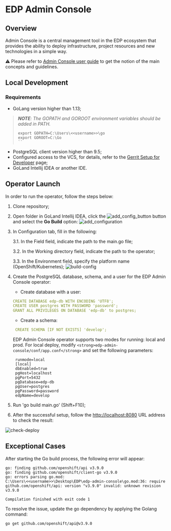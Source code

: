 # EDP Admin Console

## Overview
Admin Console is a central management tool in the EDP ecosystem that provides the ability to deploy infrastructure, project resources and new technologies in a simple way.

:warning: Please refer to [Admin Console user guide](https://epam.github.io/edp-install/user-guide/) to get the notion of the main concepts and guidelines.

## Local Development

### Requirements
* GoLang version higher than 1.13;

>_**NOTE**: The GOPATH and GOROOT environment variables should be added in PATH._
>```
>export GOPATH=C:\Users\<<username>>\go
>export GOROOT=C:\Go
>``

* PostgreSQL client version higher than 9.5;
* Configured access to the VCS, for details, refer to the [Gerrit Setup for Developer](https://kb.epam.com/display/EPMDEDP/Gerrit+Setup+for+Developer) page;
* GoLand Intellij IDEA or another IDE.

## Operator Launch
In order to run the operator, follow the steps below:

1. Clone repository;
2. Open folder in GoLand Intellij IDEA, click the ![add_config_button](readme-resource/add_config_button.png "add_config_button") button and select the **Go Build** option:
   ![add_configuration](readme-resource/add_configuration.png "add_configuration")
3. In Configuration tab, fill in the following:

    3.1. In the Field field, indicate the path to the main.go file;

    3.2. In the Working directory field, indicate the path to the operator;

    3.3. In the Environment field, specify the platform name (OpenShift/Kubernetes);
    ![build-config](readme-resource/build_config.png "build-config")
4. Create the PostgreSQL database, schema, and a user for the EDP Admin Console operator:
     * Create database with a user:
   ```yaml
   CREATE DATABASE edp-db WITH ENCODING 'UTF8';
   CREATE USER postgres WITH PASSWORD 'password';
   GRANT ALL PRIVILEGES ON DATABASE 'edp-db' to postgres;
   ```
     * Create a schema:
   ```yaml
    CREATE SCHEMA [IF NOT EXISTS] 'develop';
   ```
   EDP Admin Console operator supports two modes for running: local and prod.
   For local deploy, modify ```<strong>edp-admin-console/conf/app.conf</strong>``` and set the following parameters:
   ```
    runmode=local
    [local]
    dbEnabled=true
    pgHost=localhost
    pgPort=5432
    pgDatabase=edp-db
    pgUser=postgres
    pgPassword=password
    edpName=develop
   ```
5. Run 'go build main.go' (Shift+F10);
6. After the successful setup, follow the [http://localhost:8080](http://localhost:8080) URL address to check the result:

![check-deploy](readme-resource/check_deploy.png "check-deploy")

## Exceptional Cases
After starting the Go build process, the following error will appear:
```
go: finding github.com/openshift/api v3.9.0
go: finding github.com/openshift/client-go v3.9.0
go: errors parsing go.mod:
C:\Users\<<username>>\Desktop\EDP\edp-admin-console\go.mod:36: require github.com/openshift/api: version "v3.9.0" invalid: unknown revision v3.9.0

Compilation finished with exit code 1
```
To resolve the issue, update the go dependency by applying the Golang command:

```
go get github.com/openshift/api@v3.9.0
```